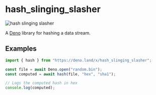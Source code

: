# hash_slinging_slasher

![hash slinging slasher](https://static.wikia.nocookie.net/spongebob/images/4/47/Hash.png/revision/latest?cb=20190909014753)

A [Deno](https://deno.land/) library for hashing a data stream.

## Examples

```typescript
import { hash } from "https://deno.land/x/hash_slinging_slasher";

const file = await Deno.open("random.bin");
const computed = await hash(file, "hex", "sha1");

// Logs the computed hash in hex
console.log(computed);
```
